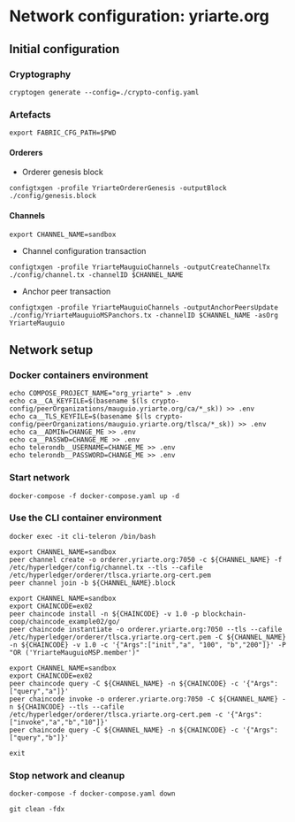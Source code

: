 # Network configuration: yriarte.org


## Initial configuration


### Cryptography

```
cryptogen generate --config=./crypto-config.yaml
```


### Artefacts

```
export FABRIC_CFG_PATH=$PWD
```

#### Orderers

  * Orderer genesis block

```
configtxgen -profile YriarteOrdererGenesis -outputBlock ./config/genesis.block
```

#### Channels

```
export CHANNEL_NAME=sandbox
```

  * Channel configuration transaction 

```
configtxgen -profile YriarteMauguioChannels -outputCreateChannelTx ./config/channel.tx -channelID $CHANNEL_NAME
```

  * Anchor peer transaction

```
configtxgen -profile YriarteMauguioChannels -outputAnchorPeersUpdate ./config/YriarteMauguioMSPanchors.tx -channelID $CHANNEL_NAME -asOrg YriarteMauguio
```

## Network setup

### Docker containers environment

```
echo COMPOSE_PROJECT_NAME="org_yriarte" > .env
echo ca__CA_KEYFILE=$(basename $(ls crypto-config/peerOrganizations/mauguio.yriarte.org/ca/*_sk)) >> .env
echo ca__TLS_KEYFILE=$(basename $(ls crypto-config/peerOrganizations/mauguio.yriarte.org/tlsca/*_sk)) >> .env
echo ca__ADMIN=CHANGE_ME >> .env
echo ca__PASSWD=CHANGE_ME >> .env
echo telerondb__USERNAME=CHANGE_ME >> .env
echo telerondb__PASSWORD=CHANGE_ME >> .env
```

### Start network

```
docker-compose -f docker-compose.yaml up -d
```

### Use the CLI container environment

```
docker exec -it cli-teleron /bin/bash
```

```
export CHANNEL_NAME=sandbox
peer channel create -o orderer.yriarte.org:7050 -c ${CHANNEL_NAME} -f /etc/hyperledger/config/channel.tx --tls --cafile /etc/hyperledger/orderer/tlsca.yriarte.org-cert.pem
peer channel join -b ${CHANNEL_NAME}.block
```

```
export CHANNEL_NAME=sandbox
export CHAINCODE=ex02
peer chaincode install -n ${CHAINCODE} -v 1.0 -p blockchain-coop/chaincode_example02/go/
peer chaincode instantiate -o orderer.yriarte.org:7050 --tls --cafile /etc/hyperledger/orderer/tlsca.yriarte.org-cert.pem -C ${CHANNEL_NAME} -n ${CHAINCODE} -v 1.0 -c '{"Args":["init","a", "100", "b","200"]}' -P "OR ('YriarteMauguioMSP.member')"
```

```
export CHANNEL_NAME=sandbox
export CHAINCODE=ex02
peer chaincode query -C ${CHANNEL_NAME} -n ${CHAINCODE} -c '{"Args":["query","a"]}'
peer chaincode invoke -o orderer.yriarte.org:7050 -C ${CHANNEL_NAME} -n ${CHAINCODE} --tls --cafile /etc/hyperledger/orderer/tlsca.yriarte.org-cert.pem -c '{"Args":["invoke","a","b","10"]}'
peer chaincode query -C ${CHANNEL_NAME} -n ${CHAINCODE} -c '{"Args":["query","b"]}'
```

```
exit
```

### Stop network and cleanup

```
docker-compose -f docker-compose.yaml down
```

```
git clean -fdx
```



